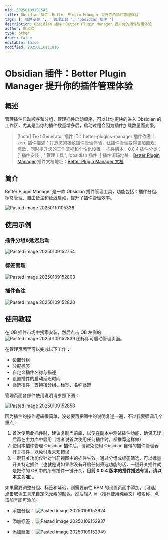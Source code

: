 ```yaml
---
uid: 20250109151545
title: Obsidian 插件：Better Plugin Manager 提升你的插件管理体验
tags: [' 插件安装 ', ' 管理工具 ', 'obsidian 插件 ']
description: Obsidian 插件：Better Plugin Manager 提升你的插件管理体验
author: 曲淡歌
type: other
draft: false
editable: false
modified: 20250116111816
---
```


# Obsidian 插件：Better Plugin Manager 提升你的插件管理体验

## 概述

管理插件启动顺序和分组，管理插件启动顺序，可以让你更快的进入 Obsidian 的工作区，尤其是当你的插件数量增多后，启动过程会因为插件加载数量而变慢。

> [!note] Text Generator
> 插件 ID：better-plugins-manager
> 插件作者：zero
> 插件描述：打造您的极致插件管理体验，让插件管理变得更加直观、高效，同时提升您的工作流程和个性化设置。
> 插件版本：0.0.4
> 插件分类：[' 插件安装 ', ' 管理工具 ', 'obsidian 插件 ']
> 插件源码地址：[Better Plugin Manager](https://github.com/0011000000110010/obsidian-manager)
> 插件文档地址：[Better Plugin Manager 文档](https://github.com/0011000000110010/obsidian-manager)

## 简介

Better Plugin Manager 是一款 Obsidian 插件管理工具，功能包括：插件分组、标签管理、自由备注和延迟启动，提升了插件管理效率。

![Pasted image 20250110105338](https://cdn.pkmer.cn/images/202501222236662.png!pkmer)
## 使用示例

### 插件分组&延迟启动

![Pasted image 20250109152754](https://cdn.pkmer.cn/images/202501092016197.png!pkmer)

### 标签管理

![Pasted image 20250109152803](https://cdn.pkmer.cn/images/202501092016199.png!pkmer)

### 插件备注

![Pasted image 20250109152820](https://cdn.pkmer.cn/images/202501092016200.png!pkmer)

## 使用教程

在 OB 插件市场中搜索安装，然后点击 OB 左侧的 ![Pasted image 20250109152839](https://cdn.pkmer.cn/images/202501092016201.png!pkmer) 图标即可启动管理页面。

在管理页面里可以完成以下工作：

- 设置分组
- 分配标签
- 自定义插件名称与描述
- 设置插件的启动延迟时间
- 筛选插件：支持按分组、标签、名称筛选

管理页面各部件使用说明请参照下图：

![Pasted image 20250109152858](https://cdn.pkmer.cn/images/202501092016202.png!pkmer)

因为插件的操作逻辑很简单，没必要再把图中的说明复述一遍，不过我要强调几个重点：

1. 首次使用此插件时，建议复制当前库，以便在副本中测试插件功能，确保无误后再在主力库中启用（或者说首次使用任何插件时，都推荐这样做）
2. 使用本插件管理 Obsidian 插件后，请避免使用 Obsidian 自带的插件管理器开关插件，以免引发未知错误
3. 一键开关功能仅针对当前视图中的插件生效。通过分组或标签筛选，可以批量开关特定插件（也就是说如果你没有开启任何筛选功能的话，一键开关插件就是把你的 OB 中的所有插件一键开关，**目前 0.0.4 版本的插件描述有误，请以本文为准**）。

如果需要调整分组、标签和延迟，则需要前往 BPM 的设置页面中添加。（可选）点击取色工具来自定义元素的颜色，然后输入 id（推荐使用纯英文）和名称，点击加号即可添加。

- 添加分组：
![Pasted image 20250109152924](https://cdn.pkmer.cn/images/202501092016203.png!pkmer)

- 添加标签：
![Pasted image 20250109152937](https://cdn.pkmer.cn/images/202501092016204.png!pkmer)

- 添加延迟：
![Pasted image 20250109152949](https://cdn.pkmer.cn/images/202501092016205.png!pkmer)
